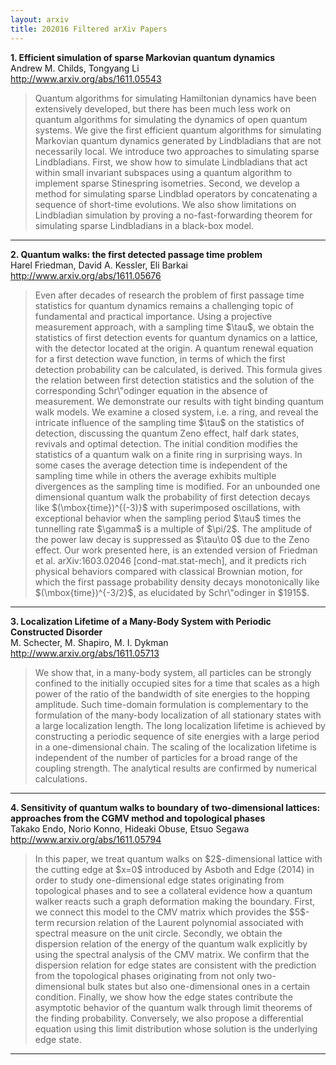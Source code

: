 ```yaml
---
layout: arxiv
title: 202016 Filtered arXiv Papers
---
```


**1.    Efficient simulation of sparse Markovian quantum dynamics**  
Andrew M. Childs, Tongyang Li  
http://www.arxiv.org/abs/1611.05543  
<blockquote>
<p>
Quantum algorithms for simulating Hamiltonian dynamics have been extensively developed, but there has been much less work on quantum algorithms for simulating the dynamics of open quantum systems. We give the first efficient quantum algorithms for simulating Markovian quantum dynamics generated by Lindbladians that are not necessarily local. We introduce two approaches to simulating sparse Lindbladians. First, we show how to simulate Lindbladians that act within small invariant subspaces using a quantum algorithm to implement sparse Stinespring isometries. Second, we develop a method for simulating sparse Lindblad operators by concatenating a sequence of short-time evolutions. We also show limitations on Lindbladian simulation by proving a no-fast-forwarding theorem for simulating sparse Lindbladians in a black-box model.
</p>
</blockquote>

------

**2.    Quantum walks: the first detected passage time problem**  
Harel Friedman, David A. Kessler, Eli Barkai  
http://www.arxiv.org/abs/1611.05676  
<blockquote>
<p>
Even after decades of research the problem of first passage time statistics for quantum dynamics remains a challenging topic of fundamental and practical importance. Using a projective measurement approach, with a sampling time $\tau$, we obtain the statistics of first detection events for quantum dynamics on a lattice, with the detector located at the origin. A quantum renewal equation for a first detection wave function, in terms of which the first detection probability can be calculated, is derived. This formula gives the relation between first detection statistics and the solution of the corresponding Schr\"odinger equation in the absence of measurement. We demonstrate our results with tight binding quantum walk models. We examine a closed system, i.e. a ring, and reveal the intricate influence of the sampling time $\tau$ on the statistics of detection, discussing the quantum Zeno effect, half dark states, revivals and optimal detection. The initial condition modifies the statistics of a quantum walk on a finite ring in surprising ways. In some cases the average detection time is independent of the sampling time while in others the average exhibits multiple divergences as the sampling time is modified. For an unbounded one dimensional quantum walk the probability of first detection decays like $(\mbox{time})^{(-3)}$ with superimposed oscillations, with exceptional behavior when the sampling period $\tau$ times the tunnelling rate $\gamma$ is a multiple of $\pi/2$. The amplitude of the power law decay is suppressed as $\tau\to 0$ due to the Zeno effect. Our work presented here, is an extended version of Friedman et al. arXiv:1603.02046 [cond-mat.stat-mech], and it predicts rich physical behaviors compared with classical Brownian motion, for which the first passage probability density decays monotonically like $(\mbox{time})^{-3/2}$, as elucidated by Schr\"odinger in $1915$.
</p>
</blockquote>

------

**3.    Localization Lifetime of a Many-Body System with Periodic Constructed Disorder**  
M. Schecter, M. Shapiro, M. I. Dykman  
http://www.arxiv.org/abs/1611.05713  
<blockquote>
<p>
We show that, in a many-body system, all particles can be strongly confined to the initially occupied sites for a time that scales as a high power of the ratio of the bandwidth of site energies to the hopping amplitude. Such time-domain formulation is complementary to the formulation of the many-body localization of all stationary states with a large localization length. The long localization lifetime is achieved by constructing a periodic sequence of site energies with a large period in a one-dimensional chain. The scaling of the localization lifetime is independent of the number of particles for a broad range of the coupling strength. The analytical results are confirmed by numerical calculations.
</p>
</blockquote>

------

**4.    Sensitivity of quantum walks to boundary of two-dimensional lattices: approaches from the CGMV method and topological phases**  
Takako Endo, Norio Konno, Hideaki Obuse, Etsuo Segawa  
http://www.arxiv.org/abs/1611.05794  
<blockquote>
<p>
In this paper, we treat quantum walks on $2$-dimensional lattice with the cutting edge at $x=0$ introduced by Asboth and Edge (2014) in order to study one-dimensional edge states originating from topological phases and to see a collateral evidence how a quantum walker reacts such a graph deformation making the boundary. First, we connect this model to the CMV matrix which provides the $5$-term recursion relation of the Laurent polynomial associated with spectral measure on the unit circle. Secondly, we obtain the dispersion relation of the energy of the quantum walk explicitly by using the spectral analysis of the CMV matrix. We confirm that the dispersion relation for edge states are consistent with the prediction from the topological phases originating from not only two-dimensional bulk states but also one-dimensional ones in a certain condition. Finally, we show how the edge states contribute the asymptotic behavior of the quantum walk through limit theorems of the finding probability. Conversely, we also propose a differential equation using this limit distribution whose solution is the underlying edge state.
</p>
</blockquote>

------

